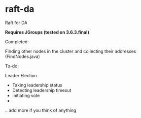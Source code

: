 # raft-da
Raft for DA

**Requires JGroups (tested on 3.6.3.final)**

Completed: 

Finding other nodes in the cluster and collecting their addresses (FindNodes.java)

To-do:

Leader Election
  - Taking leadership status
  - Detecting leadership timeout
  - initiating vote
  - 
  
.. add more if you think of anything
